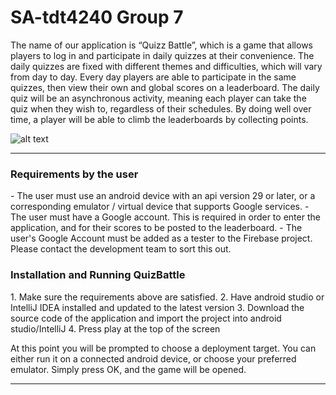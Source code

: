 # SA-tdt4240 Group 7

The name of our application is “Quizz Battle”, which is a game that allows players to log in and participate in 
daily quizzes at their convenience. The daily quizzes are fixed with different themes and difficulties, which will 
vary from day to day. Every day players are able to participate in the same quizzes, then view their own and global 
scores on a leaderboard. The daily quiz will be an asynchronous activity, meaning each player can take the quiz when 
they wish to, regardless of their schedules. By doing well over time, a player will be able to climb the leaderboards 
by collecting points. 

![alt text](/Users/pravinthevakan/SA-tdt4240/app/src/main/res/drawable/QuizBattle_img.png)
_______________________________________________________

<h3>Requirements by the user</h3>
- The user must use an android device with an api version 29 or later, or a corresponding emulator / virtual device that 
supports Google services.
- The user must have a Google account. This is required in order to enter the application, and for their scores to be posted to 
the leaderboard.
- The user's Google Account must be added as a tester to the Firebase project. Please contact the development team to sort this out.

<h3>Installation and Running QuizBattle</h3>
1. Make sure the requirements above are satisfied.
2. Have android studio or IntelliJ IDEA installed and updated to the latest version
3. Download the source code of the application and import the project into android studio/IntelliJ
4. Press play at the top of the screen

At this point you will be prompted to choose a deployment target. You can either run it on a connected android device, or choose your preferred emulator. Simply press OK, and the game will be opened.

******************************************************************************************


